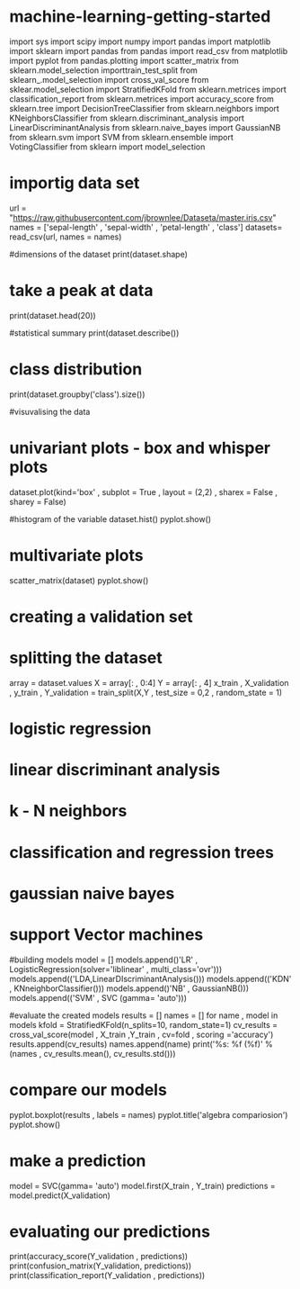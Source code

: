# machine-learning-getting-started
import sys
import scipy
import numpy 
import pandas
import matplotlib
import sklearn
import pandas
from pandas import read_csv
from matplotlib import pyplot
from pandas.plotting import scatter_matrix
from sklearn.model_selection importtrain_test_split
from sklearn_.model_selection import cross_val_score
from sklear.model_selection import StratifiedKFold
from sklearn.metrices import classification_report
from sklearn.metrices import accuracy_score
from sklearn.tree import DecisionTreeClassifier
from sklearn.neighbors import KNeighborsClassifier
from sklearn.discriminant_analysis import LinearDiscriminantAnalysis
from sklearn.naive_bayes import GaussianNB
from sklearn.svm import SVM
from sklearn.ensemble import VotingClassifier
from sklearn import model_selection

# importig data set
url = "https://raw.githubusercontent.com/jbrownlee/Dataseta/master.iris.csv"
names = ['sepal-length' , 'sepal-width' , 'petal-length' , 'class']
datasets= read_csv(url, names = names)

#dimensions of the dataset
print(dataset.shape)

# take a peak at data
print(dataset.head(20))

#statistical summary
print(dataset.describe())

# class distribution
print(dataset.groupby('class').size())

#visuvalising the data
# univariant plots - box and whisper plots
dataset.plot(kind='box' , subplot = True , layout = (2,2) , sharex = False , sharey = False)

#histogram of the variable
dataset.hist()
pyplot.show()
 
 # multivariate plots
 scatter_matrix(dataset)
 pyplot.show()
 
 # creating a validation set
 # splitting the dataset
 array = dataset.values
 X = array[: , 0:4]
 Y = array[: , 4]
 x_train , X_validation , y_train , Y_validation = train_split(X,Y , test_size = 0,2 , random_state = 1)
 
# logistic regression
# linear discriminant analysis
# k - N neighbors 
# classification and regression trees
# gaussian naive bayes
# support Vector machines

#building models
model = []
models.append()'LR' , LogisticRegression(solver='liblinear' , multi_class='ovr')))
models.append(('LDA,LinearDIscriminantAnalysis()))
models.append(('KDN' , KNneighborClassifier()))
models.append()'NB' , GaussianNB()))
models.append(('SVM' , SVC (gamma= 'auto')))

#evaluate the created models
results = []
names = []
for name , model in models
    kfold = StratifiedKFold(n_splits=10, random_state=1)
    cv_results = cross_val_score(model , X_train ,Y_train , cv=fold , scoring ='accuracy')
    results.append(cv_results)
    names.append(name)
    print('%s: %f (%f)' % (names , cv_results.mean(), cv_results.std()))
    
# compare our models 
pyplot.boxplot(results , labels = names)
pyplot.title('algebra compariosion')
pyplot.show()

# make a prediction
model = SVC(gamma= 'auto')
model.first(X_train , Y_train)
predictions = model.predict(X_validation)

# evaluating our predictions
print(accuracy_score(Y_validation , predictions))
print(confusion_matrix(Y_validation, predictions))
print(classification_report(Y_validation , predictions))
